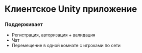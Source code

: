 # Клиентское Unity приложение
### Поддерживает
- Регистрация, авторизация + валидация
- Чат
- Перемещение в одной комнате с игроками по сети
